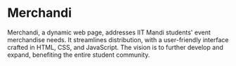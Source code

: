 # Merchandi
Merchandi, a dynamic web page, addresses IIT Mandi students' event merchandise needs. It streamlines distribution, with a user-friendly interface crafted in HTML, CSS, and JavaScript. The vision is to further develop and expand, benefiting the entire student community.
